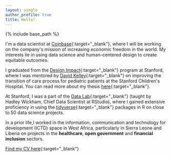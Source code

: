 ```yaml
---
layout: single
author_profile: true
title: Hello!
---
```


{% include base_path %}

I'm a data scientist at [Coinbase](https://www.coinbase.com/){:target="_blank"},  where I will be working on the company's mission of increasing economic freedom in the world.
My interests lie in using data science and human-centered design to create equitable outcomes.

I graduated from the [Design Impact](http://designimpact.stanford.edu/){:target="_blank"} program at Stanford, where I was mentored by [David Kelley](https://www.ideo.com/people/david-kelley){:target="_blank"} on improving the transition of care process for pediatric patients at the Stanford Children's Hospital. You can read more about my thesis [here](http://www.thekiteproject.info/){:target="_blank"}.

At Stanford, I was a part of the [Data Lab](https://datalab.stanford.edu/){:target="_blank"} (taught by Hadley Wickham, Chief Data Scientist at RStudio), where I gained extensive proficiency in using the [tidyverse](https://www.tidyverse.org/){:target="_blank"} packages in R on close to 50 data science projects.

In a prior life,I worked in the information, communication and technology for development (ICTD) space in West Africa, particularly in Sierra Leone and Liberia on projects in the **healthcare**, **open government** and **financial
inclusion** sectors.

[Find my CV here](/pdfs/CV_Usman_Khaliq.pdf){:target="_blank"}

